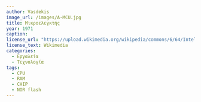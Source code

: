 ```yaml
---
author: Vasdekis
image_url: /images/A-MCU.jpg
title: Μικροελεγκτής
year: 1971 
caption: 
license_url: "https://upload.wikimedia.org/wikipedia/commons/6/64/Intel_8742_153056995.jpg" 
license_text: Wikimedia 
categories:
  - Εργαλεία
  - Τεχνολογία
tags:
  - CPU
  - RAM 
  - CHIP
  - NOR flash
---
```

